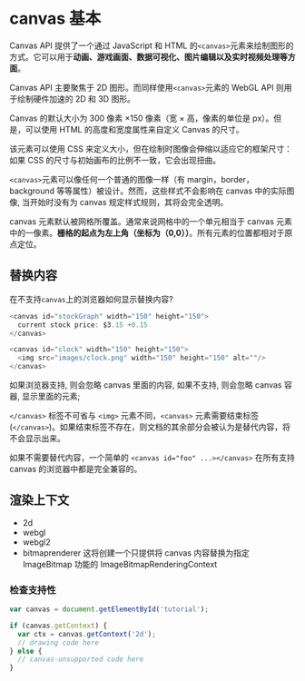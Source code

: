 # canvas 基本

Canvas API 提供了一个通过 JavaScript 和 HTML 的`<canvas>`元素来绘制图形的方式。它可以用于**动画、游戏画面、数据可视化、图片编辑以及实时视频处理等方面**。

Canvas API 主要聚焦于 2D 图形。而同样使用`<canvas>`元素的 WebGL API 则用于绘制硬件加速的 2D 和 3D 图形。

Canvas 的默认大小为 300 像素 ×150 像素（宽 × 高，像素的单位是 px）。但是，可以使用 HTML 的高度和宽度属性来自定义 Canvas 的尺寸。

该元素可以使用 CSS 来定义大小，但在绘制时图像会伸缩以适应它的框架尺寸：如果 CSS 的尺寸与初始画布的比例不一致，它会出现扭曲。

`<canvas>`元素可以像任何一个普通的图像一样（有 margin，border，background 等等属性）被设计。然而，这些样式不会影响在 canvas 中的实际图像, 当开始时没有为 canvas 规定样式规则，其将会完全透明。

canvas 元素默认被网格所覆盖。通常来说网格中的一个单元相当于 canvas 元素中的一像素。**栅格的起点为左上角（坐标为（0,0））**。所有元素的位置都相对于原点定位。

## 替换内容

在不支持`canvas`上的浏览器如何显示替换内容?

```js
<canvas id="stockGraph" width="150" height="150">
  current stock price: $3.15 +0.15
</canvas>

<canvas id="clock" width="150" height="150">
  <img src="images/clock.png" width="150" height="150" alt=""/>
</canvas>
```

如果浏览器支持, 则会忽略 canvas 里面的内容, 如果不支持, 则会忽略 canvas 容器, 显示里面的元素;

`</canvas>` 标签不可省与 `<img>` 元素不同，`<canvas>` 元素需要结束标签(`</canvas>`)。如果结束标签不存在，则文档的其余部分会被认为是替代内容，将不会显示出来。

如果不需要替代内容，一个简单的 `<canvas id="foo" ...></canvas>` 在所有支持 canvas 的浏览器中都是完全兼容的。

## 渲染上下文

- 2d
- webgl
- webgl2
- bitmaprenderer 这将创建一个只提供将 canvas 内容替换为指定 ImageBitmap 功能的 ImageBitmapRenderingContext

### 检查支持性

```js
var canvas = document.getElementById('tutorial');

if (canvas.getContext) {
  var ctx = canvas.getContext('2d');
  // drawing code here
} else {
  // canvas-unsupported code here
}
```
